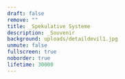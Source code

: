 ```yaml
---
draft: false
remove: ""
title: _Spekulative Systeme
description: _Souvenir
background: uploads/detaildevil1.jpg
unmute: false
fullscreen: true
noborder: true
lifetime: 30000
---
```

